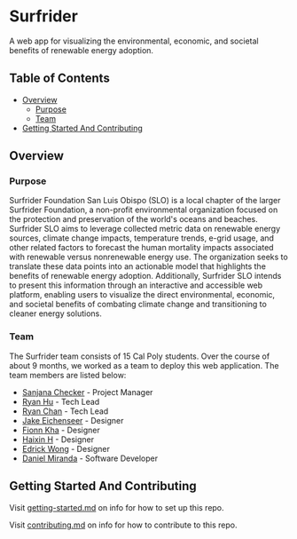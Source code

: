 # Surfrider

A web app for visualizing the environmental, economic, and societal benefits of renewable energy adoption.

## Table of Contents

- [Overview](#overview)
  - [Purpose](#purpose)
  - [Team](#team)
- [Getting Started And Contributing](#getting-started-and-contributing)

## Overview

### Purpose

Surfrider Foundation San Luis Obispo (SLO) is a local chapter of the larger Surfrider Foundation, a non-profit environmental organization focused on the protection and preservation of the world's oceans and beaches. Surfrider SLO aims to leverage collected metric data on renewable energy sources, climate change impacts, temperature trends, e-grid usage, and other related factors to forecast the human mortality impacts associated with renewable versus nonrenewable energy use. The organization seeks to translate these data points into an actionable model that highlights the benefits of renewable energy adoption. Additionally, Surfrider SLO intends to present this information through an interactive and accessible web platform, enabling users to visualize the direct environmental, economic, and societal benefits of combating climate change and transitioning to cleaner energy solutions.

### Team

The Surfrider team consists of 15 Cal Poly students. Over the course of about 9 months, we worked as a team to deploy this web application. The team members are listed below:

- [Sanjana Checker](https://www.linkedin.com/in/sanjanachecker/) - Project Manager
- [Ryan Hu](https://www.linkedin.com/in/ryan-hu/) - Tech Lead
- [Ryan Chan](https://www.linkedin.com/in/ryan-chan7/) - Tech Lead
- [Jake Eichenseer](https://www.linkedin.com/) - Designer
- [Fionn Kha](https://www.linkedin.com/) - Designer
- [Haixin H](https://www.linkedin.com/) - Designer
- [Edrick Wong](https://www.linkedin.com/) - Designer
- [Daniel Miranda](https://www.linkedin.com/in/daniel-miranda-98b568273/) - Software Developer

## Getting Started And Contributing

Visit [getting-started.md](docs/getting-started.md) on info for how to set up this repo.

Visit [contributing.md](docs/contributing.md) on info for how to contribute to this repo.
